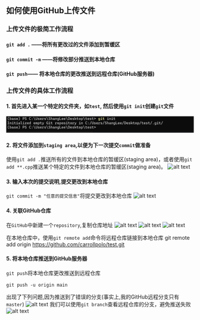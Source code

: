 ## 如何使用GitHub上传文件

### 上传文件的极简工作流程

#### `git add .` ——将所有更改过的文件添加到暂缓区

#### `git commit -m` ——将修改部分推送到本地仓库

#### `git push`—— 将本地仓库的更改推送到远程仓库(GitHub服务器)

### 上传文件的具体工作流程

#### 1. 首先进入某一个特定的文件夹，如`test`, 然后使用`git init`创建`git`文件
![alt text](https://github.com/carrollpolo/test/blob/master/images/image.png)

#### 2. 将文件添加到`staging area`,以便为下一次提交`commit`做准备
使用`git add .`推送所有的文件到本地仓库的暂缓区(staging area)，或者使用`git add **.cpp`推送某个特定的文件到本地仓库的暂缓区(staging area)。
![alt text](https://github.com/carrollpolo/test/blob/tree/master/images/image1.png)

#### 3. 输入本次的提交说明,提交更改到本地仓库
`git commit -m "任意的提交信息"`将提交更改到本地仓库
![alt text](https://github.com/carrollpolo/test/blob/tree/master/images/image2.png)

#### 4. 关联GitHub仓库
在`GitHub`中新建一个`repository`,复制仓库地址
![alt text](https://github.com/carrollpolo/test/blob/tree/master/images/image3.png)
![alt text](https://github.com/carrollpolo/test/blob/tree/master/images/image4.png)
![alt text](https://github.com/carrollpolo/test/blob/tree/master/images/image5.png)

在本地仓库中，使用`git remote add`命令将远程仓库链接到本地仓库
    git remote add origin https://github.com/carrollpolo/test.git
#### 5. 将本地仓库推送到GitHub服务器
`git push`将本地仓库更改推送到远程仓库

    git push -u origin main

出现了下列问题,因为推送到了错误的分支(事实上,我的GitHub远程分支只有`master`)
![alt text](https://github.com/carrollpolo/test/blob/tree/master/images/image6.png)
我们可以使用`git branch`查看远程仓库的分支，避免推送失败
![alt text](https://github.com/carrollpolo/test/blob/tree/master/images/image7.png)
